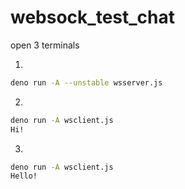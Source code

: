 # websock_test_chat

open 3 terminals

1.
```bash
deno run -A --unstable wsserver.js
```

2.
```bash
deno run -A wsclient.js
Hi!
```

3.
```bash
deno run -A wsclient.js
Hello!
```
